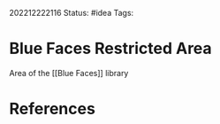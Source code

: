 202212222116
Status: #idea
Tags: 

# Blue Faces Restricted Area
Area of the [[Blue Faces]] library


# References

